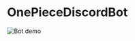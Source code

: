 # OnePieceDiscordBot

![Bot demo](https://media.discordapp.net/attachments/339972242249089034/380779265530134529/image.jpg)
